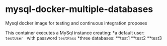 # mysql-docker-multiple-databases
Mysql docker image for testing and continuous integration proposes

This container executes a MySql instance creating:
 *a default user: `testUser ` with password `testPass`
 *three databases:
 **test1
 **test2
 **test3
